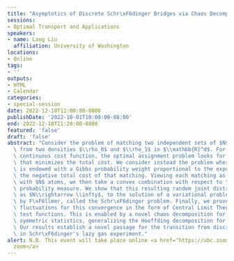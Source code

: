 ```yaml
---
title: "Asymptotics of Discrete Schr\xF6dinger Bridges via Chaos Decomposition"
sessions:
- Optimal Transport and Applications
speakers:
- name: Lang Liu
  affiliation: University of Washington
locations:
- Online
tags:
- ''
outputs:
- HTML
- Calendar
categories:
- special-session
date: 2022-12-10T11:00:00-0800
publishDate: '2022-10-01T10:00:00-08:00'
end: 2022-12-10T11:20:00-0800
featured: 'false'
draft: 'false'
abstract: "Consider the problem of matching two independent sets of $N$ i.i.d. observations\
  \ from two densities $\\rho_0$ and $\\rho_1$ in $\\mathbb{R}^d$. For an arbitrary\
  \ continuous cost function, the optimal assignment problem looks for the matching\
  \ that minimizes the total cost. We consider instead the problem where each matching\
  \ is endowed with a Gibbs probability weight proportional to the exponential of\
  \ the negative total cost of that matching. Viewing each matching as a joint distribution\
  \ with $N$ atoms, we then take a convex combination with respect to the above Gibbs\
  \ probability measure. We show that this resulting random joint distribution converges,\
  \ as $N\\rightarrow \\infty$, to the solution of a variational problem, introduced\
  \ by F\xF6llmer, called the Schr\xF6dinger problem. Finally, we prove limiting Gaussian\
  \ fluctuations for this convergence in the form of Central Limit Theorems for integrated\
  \ test functions. This is enabled by a novel chaos decomposition for permutation\
  \ symmetric statistics, generalizing the Hoeffding decomposition for U-statistics.\
  \ Our results establish a novel passage for the transition from discrete to continuum\
  \ in Schr\xF6dinger's lazy gas experiment."
alert: N.B. This event will take place online <a href="https://ubc.zoom.us/j/69961568613?pwd=eUJ4SFRneGIxbmdGUkQ5OEFLeHhudz09">via
  zoom</a>
---
```

